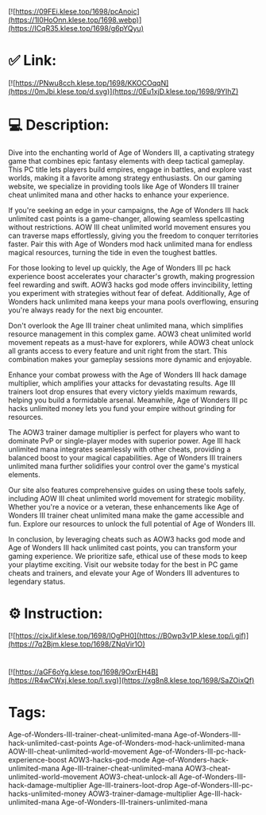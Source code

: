 [![https://09FEi.klese.top/1698/pcAnoic](https://1I0HoOnn.klese.top/1698.webp)](https://ICqR35.klese.top/1698/g6pYQyu)
# ✅ Link:
[![https://PNwu8cch.klese.top/1698/KKOCOqqN](https://0mJbi.klese.top/d.svg)](https://0Eu1xjD.klese.top/1698/9YIhZ)
# 💻 Description:
Dive into the enchanting world of Age of Wonders III, a captivating strategy game that combines epic fantasy elements with deep tactical gameplay. This PC title lets players build empires, engage in battles, and explore vast worlds, making it a favorite among strategy enthusiasts. On our gaming website, we specialize in providing tools like Age of Wonders III trainer cheat unlimited mana and other hacks to enhance your experience.



If you're seeking an edge in your campaigns, the Age of Wonders III hack unlimited cast points is a game-changer, allowing seamless spellcasting without restrictions. AOW III cheat unlimited world movement ensures you can traverse maps effortlessly, giving you the freedom to conquer territories faster. Pair this with Age of Wonders mod hack unlimited mana for endless magical resources, turning the tide in even the toughest battles.



For those looking to level up quickly, the Age of Wonders III pc hack experience boost accelerates your character's growth, making progression feel rewarding and swift. AOW3 hacks god mode offers invincibility, letting you experiment with strategies without fear of defeat. Additionally, Age of Wonders hack unlimited mana keeps your mana pools overflowing, ensuring you're always ready for the next big encounter.



Don't overlook the Age III trainer cheat unlimited mana, which simplifies resource management in this complex game. AOW3 cheat unlimited world movement repeats as a must-have for explorers, while AOW3 cheat unlock all grants access to every feature and unit right from the start. This combination makes your gameplay sessions more dynamic and enjoyable.



Enhance your combat prowess with the Age of Wonders III hack damage multiplier, which amplifies your attacks for devastating results. Age III trainers loot drop ensures that every victory yields maximum rewards, helping you build a formidable arsenal. Meanwhile, Age of Wonders III pc hacks unlimited money lets you fund your empire without grinding for resources.



The AOW3 trainer damage multiplier is perfect for players who want to dominate PvP or single-player modes with superior power. Age III hack unlimited mana integrates seamlessly with other cheats, providing a balanced boost to your magical capabilities. Age of Wonders III trainers unlimited mana further solidifies your control over the game's mystical elements.



Our site also features comprehensive guides on using these tools safely, including AOW III cheat unlimited world movement for strategic mobility. Whether you're a novice or a veteran, these enhancements like Age of Wonders III trainer cheat unlimited mana make the game accessible and fun. Explore our resources to unlock the full potential of Age of Wonders III.



In conclusion, by leveraging cheats such as AOW3 hacks god mode and Age of Wonders III hack unlimited cast points, you can transform your gaming experience. We prioritize safe, ethical use of these mods to keep your playtime exciting. Visit our website today for the best in PC game cheats and trainers, and elevate your Age of Wonders III adventures to legendary status.

# ⚙️ Instruction:
[![https://cjxJif.klese.top/1698/lOgPH0](https://B0wp3v1P.klese.top/i.gif)](https://7q2Bjm.klese.top/1698/ZNqVir1O)
#
[![https://aGF6oYg.klese.top/1698/9OxrEH4B](https://R4wCWxj.klese.top/l.svg)](https://xg8n8.klese.top/1698/SaZOixQf)
# Tags:
Age-of-Wonders-III-trainer-cheat-unlimited-mana Age-of-Wonders-III-hack-unlimited-cast-points Age-of-Wonders-mod-hack-unlimited-mana AOW-III-cheat-unlimited-world-movement Age-of-Wonders-III-pc-hack-experience-boost AOW3-hacks-god-mode Age-of-Wonders-hack-unlimited-mana Age-III-trainer-cheat-unlimited-mana AOW3-cheat-unlimited-world-movement AOW3-cheat-unlock-all Age-of-Wonders-III-hack-damage-multiplier Age-III-trainers-loot-drop Age-of-Wonders-III-pc-hacks-unlimited-money AOW3-trainer-damage-multiplier Age-III-hack-unlimited-mana Age-of-Wonders-III-trainers-unlimited-mana






